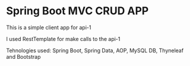 # Spring Boot MVC CRUD APP

This is a simple client app for api-1

I used RestTemplate for make calls to the api-1

Tehnologies used:
  Spring Boot,
  Spring Data,
  AOP,
	MySQL DB,
  Thyneleaf
 	and
	Bootstrap
